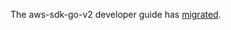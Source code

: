 The aws-sdk-go-v2 developer guide has [migrated](https://docs.aws.amazon.com/sdk-for-go/v2/developer-guide/welcome.html).
